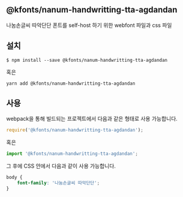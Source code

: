 
@kfonts/nanum-handwritting-tta-agdandan
---------------------

나눔손글씨 따악단단 폰트를 self-host 하기 위한 webfont 파일과 css 파일

설치
----

```
$ npm install --save @kfonts/nanum-handwritting-tta-agdandan
```

혹은

```
yarn add @kfonts/nanum-handwritting-tta-agdandan
```

사용
----

webpack을 통해 빌드되는 프로젝트에서 다음과 같은 형태로 사용 가능합니다.

```js
require('@kfonts/nanum-handwritting-tta-agdandan');
```

혹은

```js
import '@kfonts/nanum-handwritting-tta-agdandan';
```

그 후에 CSS 안에서 다음과 같이 사용 가능합니다.

```css
body {
    font-family: '나눔손글씨 따악단단';
}
```
